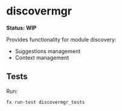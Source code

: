 # discovermgr

**Status: WIP**

Provides functionality for module discovery:

- Suggestions management
- Context management

## Tests

Run:

```
fx run-test discovermgr_tests
```
